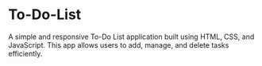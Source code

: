 # To-Do-List
 A simple and responsive To-Do List application built using HTML, CSS, and JavaScript. This app allows users to add, manage, and delete tasks efficiently.
